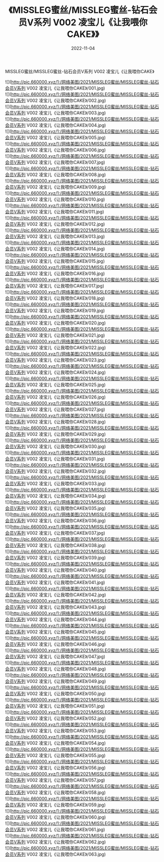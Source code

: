 ﻿---
layout: post
title:  《MISSLEG蜜丝/MISSLEG蜜丝-钻石会员V系列 V002 凌宝儿《让我喂你CAKE》》
date:   2022-11-04
img: http://pic.660000.xyz/1:/网络美图/2021/MISSLEG蜜丝/MISSLEG蜜丝-钻石会员V系列 V002 凌宝儿《让我喂你CAKE》/000.jpg
categories: [美女, 清纯, 唯美]
---

MISSLEG蜜丝/MISSLEG蜜丝-钻石会员V系列 V002 凌宝儿《让我喂你CAKE》

 ![](http://pic.660000.xyz/1:/网络美图/2021/MISSLEG蜜丝/MISSLEG蜜丝-钻石会员V系列 V002 凌宝儿《让我喂你CAKE》/001.jpg) <br>![](http://pic.660000.xyz/1:/网络美图/2021/MISSLEG蜜丝/MISSLEG蜜丝-钻石会员V系列 V002 凌宝儿《让我喂你CAKE》/002.jpg) <br>![](http://pic.660000.xyz/1:/网络美图/2021/MISSLEG蜜丝/MISSLEG蜜丝-钻石会员V系列 V002 凌宝儿《让我喂你CAKE》/003.jpg) <br>![](http://pic.660000.xyz/1:/网络美图/2021/MISSLEG蜜丝/MISSLEG蜜丝-钻石会员V系列 V002 凌宝儿《让我喂你CAKE》/004.jpg) <br>![](http://pic.660000.xyz/1:/网络美图/2021/MISSLEG蜜丝/MISSLEG蜜丝-钻石会员V系列 V002 凌宝儿《让我喂你CAKE》/005.jpg) <br>![](http://pic.660000.xyz/1:/网络美图/2021/MISSLEG蜜丝/MISSLEG蜜丝-钻石会员V系列 V002 凌宝儿《让我喂你CAKE》/006.jpg) <br>![](http://pic.660000.xyz/1:/网络美图/2021/MISSLEG蜜丝/MISSLEG蜜丝-钻石会员V系列 V002 凌宝儿《让我喂你CAKE》/007.jpg) <br>![](http://pic.660000.xyz/1:/网络美图/2021/MISSLEG蜜丝/MISSLEG蜜丝-钻石会员V系列 V002 凌宝儿《让我喂你CAKE》/008.jpg) <br>![](http://pic.660000.xyz/1:/网络美图/2021/MISSLEG蜜丝/MISSLEG蜜丝-钻石会员V系列 V002 凌宝儿《让我喂你CAKE》/009.jpg) <br>![](http://pic.660000.xyz/1:/网络美图/2021/MISSLEG蜜丝/MISSLEG蜜丝-钻石会员V系列 V002 凌宝儿《让我喂你CAKE》/010.jpg) <br>![](http://pic.660000.xyz/1:/网络美图/2021/MISSLEG蜜丝/MISSLEG蜜丝-钻石会员V系列 V002 凌宝儿《让我喂你CAKE》/011.jpg) <br>![](http://pic.660000.xyz/1:/网络美图/2021/MISSLEG蜜丝/MISSLEG蜜丝-钻石会员V系列 V002 凌宝儿《让我喂你CAKE》/012.jpg) <br>![](http://pic.660000.xyz/1:/网络美图/2021/MISSLEG蜜丝/MISSLEG蜜丝-钻石会员V系列 V002 凌宝儿《让我喂你CAKE》/013.jpg) <br>![](http://pic.660000.xyz/1:/网络美图/2021/MISSLEG蜜丝/MISSLEG蜜丝-钻石会员V系列 V002 凌宝儿《让我喂你CAKE》/014.jpg) <br>![](http://pic.660000.xyz/1:/网络美图/2021/MISSLEG蜜丝/MISSLEG蜜丝-钻石会员V系列 V002 凌宝儿《让我喂你CAKE》/015.jpg) <br>![](http://pic.660000.xyz/1:/网络美图/2021/MISSLEG蜜丝/MISSLEG蜜丝-钻石会员V系列 V002 凌宝儿《让我喂你CAKE》/016.jpg) <br>![](http://pic.660000.xyz/1:/网络美图/2021/MISSLEG蜜丝/MISSLEG蜜丝-钻石会员V系列 V002 凌宝儿《让我喂你CAKE》/017.jpg) <br>![](http://pic.660000.xyz/1:/网络美图/2021/MISSLEG蜜丝/MISSLEG蜜丝-钻石会员V系列 V002 凌宝儿《让我喂你CAKE》/018.jpg) <br>![](http://pic.660000.xyz/1:/网络美图/2021/MISSLEG蜜丝/MISSLEG蜜丝-钻石会员V系列 V002 凌宝儿《让我喂你CAKE》/019.jpg) <br>![](http://pic.660000.xyz/1:/网络美图/2021/MISSLEG蜜丝/MISSLEG蜜丝-钻石会员V系列 V002 凌宝儿《让我喂你CAKE》/020.jpg) <br>![](http://pic.660000.xyz/1:/网络美图/2021/MISSLEG蜜丝/MISSLEG蜜丝-钻石会员V系列 V002 凌宝儿《让我喂你CAKE》/021.jpg) <br>![](http://pic.660000.xyz/1:/网络美图/2021/MISSLEG蜜丝/MISSLEG蜜丝-钻石会员V系列 V002 凌宝儿《让我喂你CAKE》/022.jpg) <br>![](http://pic.660000.xyz/1:/网络美图/2021/MISSLEG蜜丝/MISSLEG蜜丝-钻石会员V系列 V002 凌宝儿《让我喂你CAKE》/023.jpg) <br>![](http://pic.660000.xyz/1:/网络美图/2021/MISSLEG蜜丝/MISSLEG蜜丝-钻石会员V系列 V002 凌宝儿《让我喂你CAKE》/024.jpg) <br>![](http://pic.660000.xyz/1:/网络美图/2021/MISSLEG蜜丝/MISSLEG蜜丝-钻石会员V系列 V002 凌宝儿《让我喂你CAKE》/025.jpg) <br>![](http://pic.660000.xyz/1:/网络美图/2021/MISSLEG蜜丝/MISSLEG蜜丝-钻石会员V系列 V002 凌宝儿《让我喂你CAKE》/026.jpg) <br>![](http://pic.660000.xyz/1:/网络美图/2021/MISSLEG蜜丝/MISSLEG蜜丝-钻石会员V系列 V002 凌宝儿《让我喂你CAKE》/027.jpg) <br>![](http://pic.660000.xyz/1:/网络美图/2021/MISSLEG蜜丝/MISSLEG蜜丝-钻石会员V系列 V002 凌宝儿《让我喂你CAKE》/028.jpg) <br>![](http://pic.660000.xyz/1:/网络美图/2021/MISSLEG蜜丝/MISSLEG蜜丝-钻石会员V系列 V002 凌宝儿《让我喂你CAKE》/029.jpg) <br>![](http://pic.660000.xyz/1:/网络美图/2021/MISSLEG蜜丝/MISSLEG蜜丝-钻石会员V系列 V002 凌宝儿《让我喂你CAKE》/030.jpg) <br>![](http://pic.660000.xyz/1:/网络美图/2021/MISSLEG蜜丝/MISSLEG蜜丝-钻石会员V系列 V002 凌宝儿《让我喂你CAKE》/031.jpg) <br>![](http://pic.660000.xyz/1:/网络美图/2021/MISSLEG蜜丝/MISSLEG蜜丝-钻石会员V系列 V002 凌宝儿《让我喂你CAKE》/032.jpg) <br>![](http://pic.660000.xyz/1:/网络美图/2021/MISSLEG蜜丝/MISSLEG蜜丝-钻石会员V系列 V002 凌宝儿《让我喂你CAKE》/033.jpg) <br>![](http://pic.660000.xyz/1:/网络美图/2021/MISSLEG蜜丝/MISSLEG蜜丝-钻石会员V系列 V002 凌宝儿《让我喂你CAKE》/034.jpg) <br>![](http://pic.660000.xyz/1:/网络美图/2021/MISSLEG蜜丝/MISSLEG蜜丝-钻石会员V系列 V002 凌宝儿《让我喂你CAKE》/035.jpg) <br>![](http://pic.660000.xyz/1:/网络美图/2021/MISSLEG蜜丝/MISSLEG蜜丝-钻石会员V系列 V002 凌宝儿《让我喂你CAKE》/036.jpg) <br>![](http://pic.660000.xyz/1:/网络美图/2021/MISSLEG蜜丝/MISSLEG蜜丝-钻石会员V系列 V002 凌宝儿《让我喂你CAKE》/037.jpg) <br>![](http://pic.660000.xyz/1:/网络美图/2021/MISSLEG蜜丝/MISSLEG蜜丝-钻石会员V系列 V002 凌宝儿《让我喂你CAKE》/038.jpg) <br>![](http://pic.660000.xyz/1:/网络美图/2021/MISSLEG蜜丝/MISSLEG蜜丝-钻石会员V系列 V002 凌宝儿《让我喂你CAKE》/039.jpg) <br>![](http://pic.660000.xyz/1:/网络美图/2021/MISSLEG蜜丝/MISSLEG蜜丝-钻石会员V系列 V002 凌宝儿《让我喂你CAKE》/040.jpg) <br>![](http://pic.660000.xyz/1:/网络美图/2021/MISSLEG蜜丝/MISSLEG蜜丝-钻石会员V系列 V002 凌宝儿《让我喂你CAKE》/041.jpg) <br>![](http://pic.660000.xyz/1:/网络美图/2021/MISSLEG蜜丝/MISSLEG蜜丝-钻石会员V系列 V002 凌宝儿《让我喂你CAKE》/042.jpg) <br>![](http://pic.660000.xyz/1:/网络美图/2021/MISSLEG蜜丝/MISSLEG蜜丝-钻石会员V系列 V002 凌宝儿《让我喂你CAKE》/043.jpg) <br>![](http://pic.660000.xyz/1:/网络美图/2021/MISSLEG蜜丝/MISSLEG蜜丝-钻石会员V系列 V002 凌宝儿《让我喂你CAKE》/044.jpg) <br>![](http://pic.660000.xyz/1:/网络美图/2021/MISSLEG蜜丝/MISSLEG蜜丝-钻石会员V系列 V002 凌宝儿《让我喂你CAKE》/045.jpg) <br>![](http://pic.660000.xyz/1:/网络美图/2021/MISSLEG蜜丝/MISSLEG蜜丝-钻石会员V系列 V002 凌宝儿《让我喂你CAKE》/046.jpg) <br>![](http://pic.660000.xyz/1:/网络美图/2021/MISSLEG蜜丝/MISSLEG蜜丝-钻石会员V系列 V002 凌宝儿《让我喂你CAKE》/047.jpg) <br>![](http://pic.660000.xyz/1:/网络美图/2021/MISSLEG蜜丝/MISSLEG蜜丝-钻石会员V系列 V002 凌宝儿《让我喂你CAKE》/048.jpg) <br>![](http://pic.660000.xyz/1:/网络美图/2021/MISSLEG蜜丝/MISSLEG蜜丝-钻石会员V系列 V002 凌宝儿《让我喂你CAKE》/049.jpg) <br>![](http://pic.660000.xyz/1:/网络美图/2021/MISSLEG蜜丝/MISSLEG蜜丝-钻石会员V系列 V002 凌宝儿《让我喂你CAKE》/050.jpg) <br>![](http://pic.660000.xyz/1:/网络美图/2021/MISSLEG蜜丝/MISSLEG蜜丝-钻石会员V系列 V002 凌宝儿《让我喂你CAKE》/051.jpg) <br>![](http://pic.660000.xyz/1:/网络美图/2021/MISSLEG蜜丝/MISSLEG蜜丝-钻石会员V系列 V002 凌宝儿《让我喂你CAKE》/052.jpg) <br>![](http://pic.660000.xyz/1:/网络美图/2021/MISSLEG蜜丝/MISSLEG蜜丝-钻石会员V系列 V002 凌宝儿《让我喂你CAKE》/053.jpg) <br>![](http://pic.660000.xyz/1:/网络美图/2021/MISSLEG蜜丝/MISSLEG蜜丝-钻石会员V系列 V002 凌宝儿《让我喂你CAKE》/054.jpg) <br>![](http://pic.660000.xyz/1:/网络美图/2021/MISSLEG蜜丝/MISSLEG蜜丝-钻石会员V系列 V002 凌宝儿《让我喂你CAKE》/055.jpg) <br>![](http://pic.660000.xyz/1:/网络美图/2021/MISSLEG蜜丝/MISSLEG蜜丝-钻石会员V系列 V002 凌宝儿《让我喂你CAKE》/056.jpg) <br>![](http://pic.660000.xyz/1:/网络美图/2021/MISSLEG蜜丝/MISSLEG蜜丝-钻石会员V系列 V002 凌宝儿《让我喂你CAKE》/057.jpg) <br>![](http://pic.660000.xyz/1:/网络美图/2021/MISSLEG蜜丝/MISSLEG蜜丝-钻石会员V系列 V002 凌宝儿《让我喂你CAKE》/058.jpg) <br>![](http://pic.660000.xyz/1:/网络美图/2021/MISSLEG蜜丝/MISSLEG蜜丝-钻石会员V系列 V002 凌宝儿《让我喂你CAKE》/059.jpg) <br>![](http://pic.660000.xyz/1:/网络美图/2021/MISSLEG蜜丝/MISSLEG蜜丝-钻石会员V系列 V002 凌宝儿《让我喂你CAKE》/060.jpg) <br>![](http://pic.660000.xyz/1:/网络美图/2021/MISSLEG蜜丝/MISSLEG蜜丝-钻石会员V系列 V002 凌宝儿《让我喂你CAKE》/061.jpg) <br>![](http://pic.660000.xyz/1:/网络美图/2021/MISSLEG蜜丝/MISSLEG蜜丝-钻石会员V系列 V002 凌宝儿《让我喂你CAKE》/062.jpg) <br>![](http://pic.660000.xyz/1:/网络美图/2021/MISSLEG蜜丝/MISSLEG蜜丝-钻石会员V系列 V002 凌宝儿《让我喂你CAKE》/063.jpg) <br>